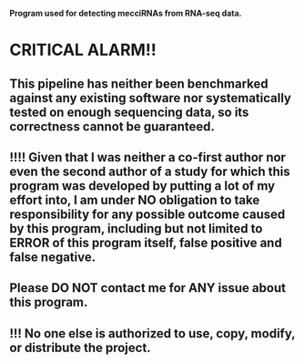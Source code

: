__Program used for detecting mecciRNAs from RNA-seq data.__
# CRITICAL ALARM!!

## This pipeline has neither been benchmarked against any existing software nor systematically tested on enough sequencing data, so its correctness cannot be guaranteed.  

## __!!!!__ Given that I was neither a co-first author nor even the second author of a study for which this program was developed by putting a lot of my effort into, I am under **NO obligation** to take responsibility for any possible outcome caused by this program, including but not limited to **ERROR** of this program itself, **false positive** and **false negative**.  

## Please __DO NOT__ contact me for ANY issue about this program.  

## __!!!__ No one else is authorized to use, copy, modify, or distribute the project. 
